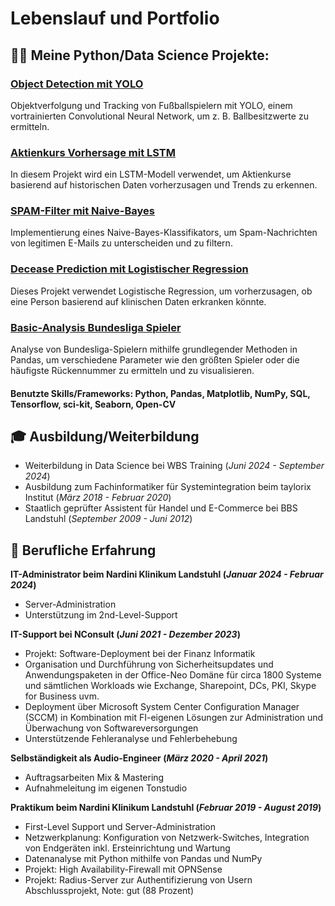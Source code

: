 # Lebenslauf und Portfolio

## 👨‍💻 Meine Python/Data Science Projekte:

### [Object Detection mit YOLO](https://github.com/EHT42/Object-Detection_Football-Analysis)
Objektverfolgung und Tracking von Fußballspielern mit YOLO, einem vortrainierten Convolutional Neural Network, um z. B. Ballbesitzwerte zu ermitteln.

### [Aktienkurs Vorhersage mit LSTM](https://github.com/EHT42/LSTM-Aktienkurse)
In diesem Projekt wird ein LSTM-Modell verwendet, um Aktienkurse basierend auf historischen Daten vorherzusagen und Trends zu erkennen.

### [SPAM-Filter mit Naive-Bayes](https://github.com/EHT42/Naive_Bayes_Spamfilter)
Implementierung eines Naive-Bayes-Klassifikators, um Spam-Nachrichten von legitimen E-Mails zu unterscheiden und zu filtern.

### [Decease Prediction mit Logistischer Regression](https://github.com/EHT42/Log_Regression_Decease_Prediction)
Dieses Projekt verwendet Logistische Regression, um vorherzusagen, ob eine Person basierend auf klinischen Daten erkranken könnte.

### [Basic-Analysis Bundesliga Spieler](https://github.com/EHT42/Bundesliga_Spieler_Analysis_Basic)
Analyse von Bundesliga-Spielern mithilfe grundlegender Methoden in Pandas, um verschiedene Parameter wie den größten Spieler oder die häufigste Rückennummer zu ermitteln und zu visualisieren.

#### Benutzte Skills/Frameworks: Python, Pandas, Matplotlib, NumPy, SQL, Tensorflow, sci-kit, Seaborn, Open-CV

## 🎓 Ausbildung/Weiterbildung
- Weiterbildung in Data Science bei WBS Training (_Juni 2024 - September 2024_)								       		
- Ausbildung zum Fachinformatiker für Systemintegration beim taylorix Institut (_März 2018 - Februar 2020_)	 			        		
- Staatlich geprüfter Assistent für Handel und E-Commerce bei BBS Landstuhl (_September 2009 - Juni 2012_)

## 💼 Berufliche Erfahrung
**IT-Administrator beim Nardini Klinikum Landstuhl (_Januar 2024 - Februar 2024_)**
- Server-Administration
- Unterstützung im 2nd-Level-Support

**IT-Support bei NConsult (_Juni 2021 - Dezember 2023_)**
- Projekt: Software-Deployment bei der Finanz Informatik
- Organisation und Durchführung von Sicherheitsupdates und
Anwendungspaketen in der Office-Neo Domäne für circa 1800 Systeme
und sämtlichen Workloads wie Exchange, Sharepoint, DCs, PKI, Skype for
Business uvm.
- Deployment über Microsoft System Center Configuration Manager
(SCCM) in Kombination mit FI-eigenen Lösungen zur Administration und
Überwachung von Softwareversorgungen
- Unterstützende Fehleranalyse und Fehlerbehebung

**Selbständigkeit als Audio-Engineer (_März 2020 - April 2021_)**
- Auftragsarbeiten Mix & Mastering
- Aufnahmeleitung im eigenen Tonstudio

**Praktikum beim Nardini Klinikum Landstuhl (_Februar 2019 - August 2019_)**
- First-Level Support und Server-Administration
- Netzwerkplanung: Konfiguration von Netzwerk-Switches, Integration von
Endgeräten inkl. Ersteinrichtung und Wartung
- Datenanalyse mit Python mithilfe von Pandas und NumPy
- Projekt: High Availability-Firewall mit OPNSense
- Projekt: Radius-Server zur Authentifizierung von Usern
Abschlussprojekt, Note: gut (88 Prozent)
